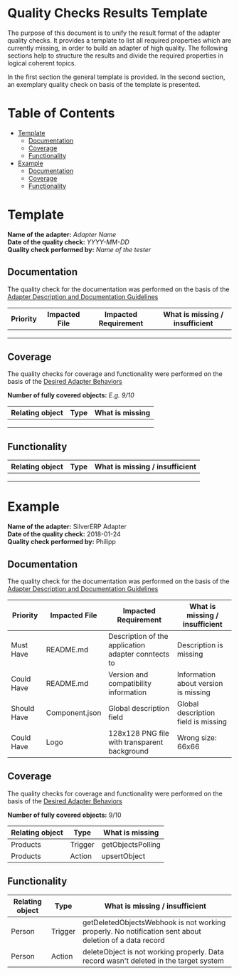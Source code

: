 # Quality Checks Results Template

The purpose of this document is to unify the result format of the adapter quality checks. It provides a template to list all required properties which are currently missing, in order to build an adapter of high quality.
The following sections help to structure the results and divide the required properties in logical coherent topics.

In the first section the general template is provided. In the second section, an exemplary quality check on basis of the template is presented.


# Table of Contents

- [Template](#template)
	- [Documentation](#documentation)
	- [Coverage](#coverage)
	- [Functionality](#functionality)
- [Example](#example)
	- [Documentation](#documentation-1)
	- [Coverage](#coverage-1)
	- [Functionality](#functionality-1)


# Template

**Name of the adapter:** _Adapter Name_ <br>
**Date of the quality check:** _YYYY-MM-DD_ <br>
**Quality check performed by:** _Name of the tester_

## Documentation

The quality check for the documentation was performed on the basis of the [Adapter Description and Documentation Guidelines](https://github.com/openintegrationhub/Connectors/blob/master/Adapters/AdapterChecklists/AdapterDescriptionAndDocumentationChecklist.md)

| Priority  | Impacted File | Impacted Requirement  | What is missing / insufficient |
| ------------- | ------------- | ------------- | ------------- |
|  | |   |  |
|  ||   |  |
|  | |  |  |



## Coverage

The quality checks for coverage and functionality were performed on the basis of the [Desired Adapter Behaviors](https://github.com/openintegrationhub/Connectors/blob/master/Adapters/AdapterChecklists/DesiredAdapterBehaviors.md)


**Number of fully covered objects:** _E.g. 9/10_

| Relating object | Type  |What is missing |
| ------------- | ------------- | ------------- |
|  |  |   |
|  |  |   |  
|  |  |   |  

## Functionality

| Relating object | Type  |What is missing / insufficient  |
| ------------- | ------------- | ------------- |
|  |  |   |  
|  |  |   |  
|  |  |   |  

# Example

**Name of the adapter:** SilverERP Adapter <br>
**Date of the quality check:** 2018-01-24 <br>
**Quality check performed by:** Philipp

## Documentation

The quality check for the documentation was performed on the basis of the [Adapter Description and Documentation Guidelines](https://github.com/openintegrationhub/Connectors/blob/master/Adapters/AdapterChecklists/AdapterDescriptionAndDocumentationChecklist.md)

| Priority  | Impacted File | Impacted Requirement  | What is missing / insufficient |
| ------------- | ------------- | ------------- | ------------- |
| Must Have  | README.md | Description of the application adapter conntects to  | Description is missing |
| Could Have | README.md | Version and compatibility information  | Information about version is missing  |
| Should Have  | Component.json | Global description field  | Global description field is missing |
| Could Have  | Logo | 128x128 PNG file with transparent background   | Wrong size: 66x66 |

## Coverage

The quality checks for coverage and functionality were performed on the basis of the [Desired Adapter Behaviors](https://github.com/openintegrationhub/Connectors/blob/master/Adapters/AdapterChecklists/DesiredAdapterBehaviors.md)

**Number of fully covered objects:** 9/10

| Relating object  | Type |What is missing  |
| ------------- | ------------- | ------------- |
| Products  | Trigger | getObjectsPolling  |
| Products |Action  |  upsertObject |

## Functionality

| Relating object  | Type |What is missing / insufficient  |
| ------------- | ------------- | ------------- |
| Person | Trigger | getDeletedObjectsWebhook is not working properly.  No notification sent about deletion of a data record  |
| Person | Action |deleteObject is not working properly.  Data record wasn't deleted in the target system  |

